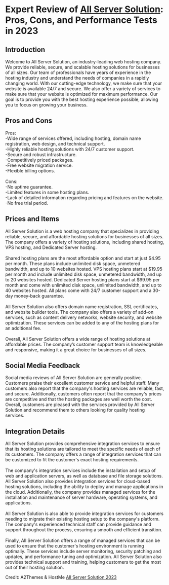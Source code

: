 <h1>Expert Review of <a href="https://a2themes.com/all-server-solution-reviews">All Server Solution</a>: Pros, Cons, and Performance Tests in 2023</h1>
<h2>Introduction</h2>
Welcome to All Server Solution, an industry-leading web hosting company. We provide reliable, secure, and scalable hosting solutions for businesses of all sizes. Our team of professionals have years of experience in the hosting industry and understand the needs of companies in a rapidly changing world. With our cutting-edge technology, we make sure that your website is available 24/7 and secure. We also offer a variety of services to make sure that your website is optimized for maximum performance. Our goal is to provide you with the best hosting experience possible, allowing you to focus on growing your business.
<h2>Pros and Cons</h2>
Pros: <br>-Wide range of services offered, including hosting, domain name registration, web design, and technical support.<br>-Highly reliable hosting solutions with 24/7 customer support.<br>-Secure and robust infrastructure.<br>-Competitively priced packages.<br>-Free website migration service.<br>-Flexible billing options.<br><br>Cons: <br>-No uptime guarantee.<br>-Limited features in some hosting plans.<br>-Lack of detailed information regarding pricing and features on the website.<br>-No free trial period.
<h2>Prices and Items</h2>
All Server Solution is a web hosting company that specializes in providing reliable, secure, and affordable hosting solutions for businesses of all sizes. The company offers a variety of hosting solutions, including shared hosting, VPS hosting, and Dedicated Server hosting.<br><br>Shared hosting plans are the most affordable option and start at just $4.95 per month. These plans include unlimited disk space, unmetered bandwidth, and up to 10 websites hosted. VPS hosting plans start at $19.95 per month and include unlimited disk space, unmetered bandwidth, and up to 20 websites hosted. Dedicated Server hosting plans start at $99.95 per month and come with unlimited disk space, unlimited bandwidth, and up to 40 websites hosted. All plans come with 24/7 customer support and a 30-day money-back guarantee.<br><br>All Server Solution also offers domain name registration, SSL certificates, and website builder tools. The company also offers a variety of add-on services, such as content delivery networks, website security, and website optimization. These services can be added to any of the hosting plans for an additional fee.<br><br>Overall, All Server Solution offers a wide range of hosting solutions at affordable prices. The company’s customer support team is knowledgeable and responsive, making it a great choice for businesses of all sizes.
<h2>Social Media Feedback</h2>
Social media reviews of All Server Solution are generally positive. Customers praise their excellent customer service and helpful staff. Many customers also report that the company's hosting services are reliable, fast, and secure. Additionally, customers often report that the company's prices are competitive and that the hosting packages are well worth the cost. Overall, customers are pleased with the services provided by All Server Solution and recommend them to others looking for quality hosting services.
<h2>Integration Details</h2>
All Server Solution provides comprehensive integration services to ensure that its hosting solutions are tailored to meet the specific needs of each of its customers. The company offers a range of integration services that can be customized to fit the customer's exact hosting requirements.<br><br>The company's integration services include the installation and setup of web and application servers, as well as database and file storage solutions. All Server Solution also provides integration services for cloud-based hosting solutions, including the ability to deploy and manage applications in the cloud. Additionally, the company provides managed services for the installation and maintenance of server hardware, operating systems, and applications.<br><br>All Server Solution is also able to provide integration services for customers needing to migrate their existing hosting setup to the company's platform. The company's experienced technical staff can provide guidance and support throughout the process, ensuring a smooth and efficient transition.<br><br>Finally, All Server Solution offers a range of managed services that can be used to ensure that the customer's hosting environment is running optimally. These services include server monitoring, security patching and updates, and performance tuning and optimization. All Server Solution also provides technical support and training, helping customers to get the most out of their hosting solution.
<p>Credit: A2Themes & HostMe <a href="https://a2themes.com/all-server-solution-reviews">All Server Solution 2023</a></p>